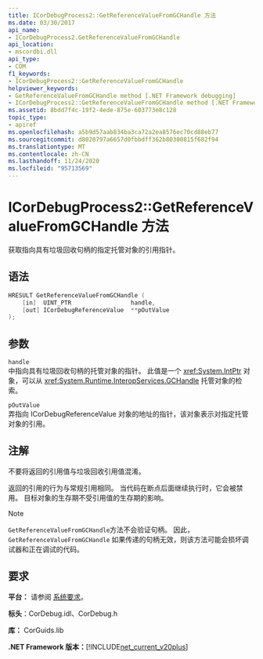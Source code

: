 ```yaml
---
title: ICorDebugProcess2::GetReferenceValueFromGCHandle 方法
ms.date: 03/30/2017
api_name:
- ICorDebugProcess2.GetReferenceValueFromGCHandle
api_location:
- mscordbi.dll
api_type:
- COM
f1_keywords:
- ICorDebugProcess2::GetReferenceValueFromGCHandle
helpviewer_keywords:
- GetReferenceValueFromGCHandle method [.NET Framework debugging]
- ICorDebugProcess2::GetReferenceValueFromGCHandle method [.NET Framework debugging]
ms.assetid: 8bdd7f4c-19f2-4ede-875e-603773e8c128
topic_type:
- apiref
ms.openlocfilehash: a5b9d57aab834ba3ca72a2ea8576ec70cd88eb77
ms.sourcegitcommit: d8020797a6657d0fbbdff362b80300815f682f94
ms.translationtype: MT
ms.contentlocale: zh-CN
ms.lasthandoff: 11/24/2020
ms.locfileid: "95713569"
---
```

# <a name="icordebugprocess2getreferencevaluefromgchandle-method"></a>ICorDebugProcess2::GetReferenceValueFromGCHandle 方法

获取指向具有垃圾回收句柄的指定托管对象的引用指针。  
  
## <a name="syntax"></a>语法  
  
```cpp  
HRESULT GetReferenceValueFromGCHandle (  
    [in]  UINT_PTR                 handle,  
    [out] ICorDebugReferenceValue  **pOutValue  
);  
```  
  
## <a name="parameters"></a>参数  

 `handle`  
 中指向具有垃圾回收句柄的托管对象的指针。 此值是一个 <xref:System.IntPtr> 对象，可以从 <xref:System.Runtime.InteropServices.GCHandle> 托管对象的检索。  
  
 `pOutValue`  
 弄指向 ICorDebugReferenceValue 对象的地址的指针，该对象表示对指定托管对象的引用。  
  
## <a name="remarks"></a>注解  

 不要将返回的引用值与垃圾回收引用值混淆。  
  
 返回的引用的行为与常规引用相同。 当代码在断点后面继续执行时，它会被禁用。 目标对象的生存期不受引用值的生存期的影响。  
  
> [!NOTE]
> `GetReferenceValueFromGCHandle`方法不会验证句柄。 因此， `GetReferenceValueFromGCHandle` 如果传递的句柄无效，则该方法可能会损坏调试器和正在调试的代码。  
  
## <a name="requirements"></a>要求  

 **平台：** 请参阅 [系统要求](../../get-started/system-requirements.md)。  
  
 **标头**：CorDebug.idl、CorDebug.h  
  
 **库：** CorGuids.lib  
  
 **.NET Framework 版本：**[!INCLUDE[net_current_v20plus](../../../../includes/net-current-v20plus-md.md)]
